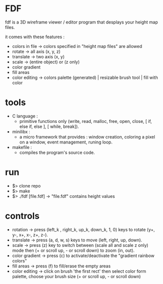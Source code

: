 # FDF
fdf is a 3D wireframe viewer / editor program that desplays your height map files.

it comes with these features :
- colors in file        -> colors specified in "height map files" are allowed
- rotate                -> all axis (x, y, z)
- translate             -> two axis (x, y)
- scale                 -> (entire object) or (z only)
- color gradient
- fill areas
- color editing         -> colors palette (generated) | resizable brush tool | fill with color

# tools
  * C language  :
    - primitive functions only (write, read, malloc, free, open, close, [ if, else if, else ], [ while, break]).
  * minilibx    :
    - a micro framework that provides : window creation, coloring a pixel on a window, event management, runing loop.
  * makefile    :
    - compiles the program's source code.

# run
  - $> clone repo
  - $> make
  - $> ./fdf [file.fdf] -> "file.fdf" contains height values

# controls
  - rotation        -> press (left_k , right_k, up_k, down_k, 1, 0) keys to rotate (y+, y-, x+, x-, z+, z-).
  - translate       -> press (a, d, w, s) keys to move (left, right, up, down).
  - scale           -> press (z) key to switch between (scale all and scale z only) mode then (+ or scroll up, - or scroll down) to zoom (in, out).
  - color gradient  -> press (c) to activate/deactivate the "gradient rainbow colors"
  - fill areas      -> press (f) to fill/erase the empty areas 
  - color editing   -> click on brush 'the first rect' then select color form palette, choose your brush size (+ or scroll up, - or scroll down)
